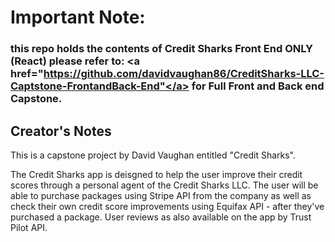 # Important Note:
### this repo holds the contents of Credit Sharks Front End ONLY (React) please refer to: <a href="https://github.com/davidvaughan86/CreditSharks-LLC-Captstone-FrontandBack-End"</a> for Full Front and Back end Capstone.

## Creator's Notes

This is a capstone project by David Vaughan entitled "Credit Sharks".

The Credit Sharks app is deisgned to help the user improve their credit scores through a personal agent of the Credit Sharks LLC. The user will be able to purchase packages using Stripe API from the company as well as check their own credit score improvements using Equifax API - after they've purchased a package. User reviews as also available on the app by Trust Pilot API.

